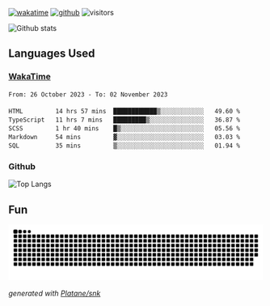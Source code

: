 [![wakatime](https://wakatime.com/badge/user/82c377cd-a54c-404c-b7df-177b313ca539.svg)](https://wakatime.com/@82c377cd-a54c-404c-b7df-177b313ca539)
[![github](https://img.shields.io/github/followers/xinthose?logo=github&style=plastic)](https://github.com/alanhamlett?tab=followers)
![visitors](https://visitor-badge.glitch.me/badge?page_id=xinthose&left_color=green&right_color=red)

![Github stats](https://github-readme-stats.vercel.app/api?username=xinthose&show_icons=true&theme=radical&count_private=true)

## Languages Used

### [WakaTime](https://wakatime.com/)
<!--START_SECTION:waka-->

```txt
From: 26 October 2023 - To: 02 November 2023

HTML         14 hrs 57 mins  ████████████▒░░░░░░░░░░░░   49.60 %
TypeScript   11 hrs 7 mins   █████████▒░░░░░░░░░░░░░░░   36.87 %
SCSS         1 hr 40 mins    █▒░░░░░░░░░░░░░░░░░░░░░░░   05.56 %
Markdown     54 mins         ▓░░░░░░░░░░░░░░░░░░░░░░░░   03.03 %
SQL          35 mins         ▒░░░░░░░░░░░░░░░░░░░░░░░░   01.94 %
```

<!--END_SECTION:waka-->

### Github

![Top Langs](https://github-readme-stats.vercel.app/api/top-langs/?username=xinthose)

## Fun
![github contribution grid snake animation](https://raw.githubusercontent.com/xinthose/xinthose/output/github-contribution-grid-snake.svg)

_generated with [Platane/snk](https://github.com/Platane/snk)_
